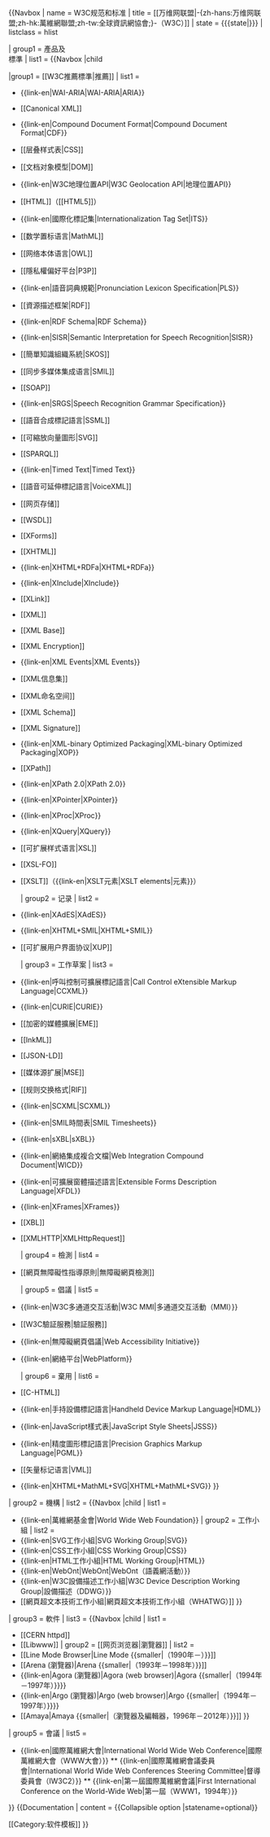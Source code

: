 {{Navbox
| name = W3C规范和标准
| title = [[万维网联盟|-{zh-hans:万维网联盟;zh-hk:萬維網聯盟;zh-tw:全球資訊網協會;}-（W3C）]]
| state = {{{state|}}}
| listclass = hlist

| group1 = 產品及<br />標準
| list1 =
 {{Navbox |child

  |group1 = [[W3C推薦標準|推薦]]
  | list1 =
* {{link-en|WAI-ARIA|WAI-ARIA|ARIA}}
* [[Canonical XML]]
* {{link-en|Compound Document Format|Compound Document Format|CDF}}
* [[层叠样式表|CSS]]
* [[文档对象模型|DOM]]
* {{link-en|W3C地理位置API|W3C Geolocation API|地理位置API}}
* [[HTML]]（[[HTML5]]）
* {{link-en|國際化標記集|Internationalization Tag Set|ITS}}
* [[数学置标语言|MathML]]
* [[网络本体语言|OWL]]
* [[隱私權偏好平台|P3P]]
* {{link-en|語音詞典規範|Pronunciation Lexicon Specification|PLS}}
* [[資源描述框架|RDF]]
* {{link-en|RDF Schema|RDF Schema}}
* {{link-en|SISR|Semantic Interpretation for Speech Recognition|SISR}}
* [[簡單知識組織系統|SKOS]]
* [[同步多媒体集成语言|SMIL]]
* [[SOAP]]
* {{link-en|SRGS|Speech Recognition Grammar Specification}}
* [[語音合成標記語言|SSML]]
* [[可縮放向量圖形|SVG]]
* [[SPARQL]]
* {{link-en|Timed Text|Timed Text}}
* [[語音可延伸標記語言|VoiceXML]]
* [[网页存储]]
* [[WSDL]]
* [[XForms]]
* [[XHTML]]
* {{link-en|XHTML+RDFa|XHTML+RDFa}}
* {{link-en|XInclude|XInclude}}
* [[XLink]]
* [[XML]]
* [[XML Base]]
* [[XML Encryption]]
* {{link-en|XML Events|XML Events}}
* [[XML信息集]]
* [[XML命名空间]]
* [[XML Schema]]
* [[XML Signature]]
* {{link-en|XML-binary Optimized Packaging|XML-binary Optimized Packaging|XOP}}
* [[XPath]]
* {{link-en|XPath 2.0|XPath 2.0}}
* {{link-en|XPointer|XPointer}}
* {{link-en|XProc|XProc}}
* {{link-en|XQuery|XQuery}}
* [[可扩展样式语言|XSL]]
* [[XSL-FO]]
* [[XSLT]]（{{link-en|XSLT元素|XSLT elements|元素}}）

  | group2 = 记录
  | list2 =
* {{link-en|XAdES|XAdES}}
* {{link-en|XHTML+SMIL|XHTML+SMIL}}
* [[可扩展用户界面协议|XUP]]

  | group3 = 工作草案
  | list3 =
* {{link-en|呼叫控制可擴展標記語言|Call Control eXtensible Markup Language|CCXML}}
* {{link-en|CURIE|CURIE}}
* [[加密的媒體擴展|EME]]
* [[InkML]]
* [[JSON-LD]]
* [[媒体源扩展|MSE]]
* [[规则交换格式|RIF]]
* {{link-en|SCXML|SCXML}}
* {{link-en|SMIL時間表|SMIL Timesheets}}
* {{link-en|sXBL|sXBL}}
* {{link-en|網絡集成複合文檔|Web Integration Compound Document|WICD}}
* {{link-en|可擴展窗體描述語言|Extensible Forms Description Language|XFDL}}
* {{link-en|XFrames|XFrames}}
* [[XBL]]
* [[XMLHTTP|XMLHttpRequest]]

  | group4 = 檢測
  | list4 =
* [[網頁無障礙性指導原則|無障礙網頁檢測]]

  | group5 = 倡議
  | list5 =
* {{link-en|W3C多通道交互活動|W3C MMI|多通道交互活動（MMI）}}
* [[W3C驗証服務|驗証服務]]
* {{link-en|無障礙網頁倡議|Web Accessibility Initiative}}
* {{link-en|網絡平台|WebPlatform}}

  | group6 = 棄用
  | list6 =
* [[C-HTML]]
* {{link-en|手持設備標記語言|Handheld Device Markup Language|HDML}}
* {{link-en|JavaScript樣式表|JavaScript Style Sheets|JSSS}}
* {{link-en|精度圖形標記語言|Precision Graphics Markup Language|PGML}}
* [[矢量标记语言|VML]]
* {{link-en|XHTML+MathML+SVG|XHTML+MathML+SVG}}
 }}

| group2 = 機構
| list2 =
 {{Navbox |child
  | list1 =
* {{link-en|萬維網基金會|World Wide Web Foundation}}
  | group2 = 工作小組
  | list2 =
* {{link-en|SVG工作小組|SVG Working Group|SVG}}
* {{link-en|CSS工作小組|CSS Working Group|CSS}}
* {{link-en|HTML工作小組|HTML Working Group|HTML}}
* {{link-en|WebOnt|WebOnt|WebOnt（語義網活動）}}
* {{link-en|W3C設備描述工作小組|W3C Device Description Working Group|設備描述（DDWG）}}
* [[網頁超文本技術工作小組|網頁超文本技術工作小組（WHATWG）]]
 }}

| group3 = 軟件
| list3 =
 {{Navbox |child
  | list1 =
* [[CERN httpd]]
* [[Libwww]]
  | group2 = [[网页浏览器|瀏覽器]]
  | list2 =
* [[Line Mode Browser|Line Mode {{smaller|（1990年－）}}]]
* [[Arena (瀏覽器)|Arena {{smaller|（1993年－1998年）}}]]
* {{link-en|Agora (瀏覽器)|Agora (web browser)|Agora {{smaller|（1994年－1997年）}}}}
* {{link-en|Argo (瀏覽器)|Argo (web browser)|Argo {{smaller|（1994年－1997年）}}}}
* [[Amaya|Amaya {{smaller|（瀏覽器及編輯器，1996年－2012年）}}]]
 }}

| group5 = 會議
| list5 =
* {{link-en|國際萬維網大會|International World Wide Web Conference|國際萬維網大會（WWW大會）}}
** {{link-en|國際萬維網會議委員會|International World Wide Web Conferences Steering Committee|督導委員會（IW3C2）}}
** {{link-en|第一屆國際萬維網會議|First International Conference on the World-Wide Web|第一屆（WWW1，1994年）}}

}}<noinclude>
{{Documentation
 | content =
{{Collapsible option |statename=optional}}

[[Category:软件模板]]
}}<!--(end Documentation)-->
</noinclude>